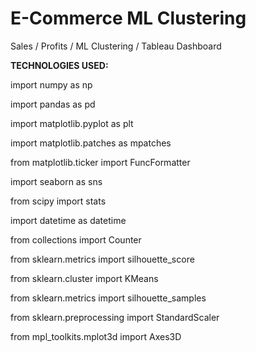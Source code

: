 # E-Commerce ML Clustering
Sales / Profits / ML Clustering / Tableau Dashboard

<p> <b>TECHNOLOGIES USED:</b></p>
<p> import numpy as np </p>
<p> import pandas as pd </p>
<p> import matplotlib.pyplot as plt </p>
<p> import matplotlib.patches as mpatches </p>  
<p> from matplotlib.ticker import FuncFormatter </p>
<p> import seaborn as sns </p>
<p> from scipy import stats </p>
<p> import datetime as datetime </p>
<p> from collections import Counter </p>
<p> from sklearn.metrics import silhouette_score </p>
<p> from sklearn.cluster import KMeans </p>
<p> from sklearn.metrics import silhouette_samples </p>
<p> from sklearn.preprocessing import StandardScaler </p>
<p> from mpl_toolkits.mplot3d import Axes3D </p>
